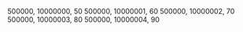 500000, 10000000, 50
500000, 10000001, 60
500000, 10000002, 70
500000, 10000003, 80
500000, 10000004, 90
